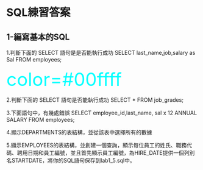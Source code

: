 # SQL練習答案

1-編寫基本的SQL
---
1.判斷下面的 SELECT 語句是是否能執行成功
SELECT last_name,job,salary as Sal FROM employees;

<font color=#00ffff size=72>color=#00ffff</font>

2.判斷下面的 SELECT 語句是否能執行成功
SELECT * FROM job_grades;



3.下面語句中，有幾處錯誤
SELECT employee_id,last_name,
sal x 12 ANNUAL SALARY
FROM employees;



4.顯示DEPARTMENTS的表結構，並從該表中選擇所有的數據



5.顯示EMPLOYEES的表結構，並創建一個查詢，顯示每位員工的姓氏、職務代碼、聘用日期和員工編號，並且首先顯示員工編號，為HIRE_DATE提供一個列別名STARTDATE，將你的SQL語句保存到lab1_5.sql中。
